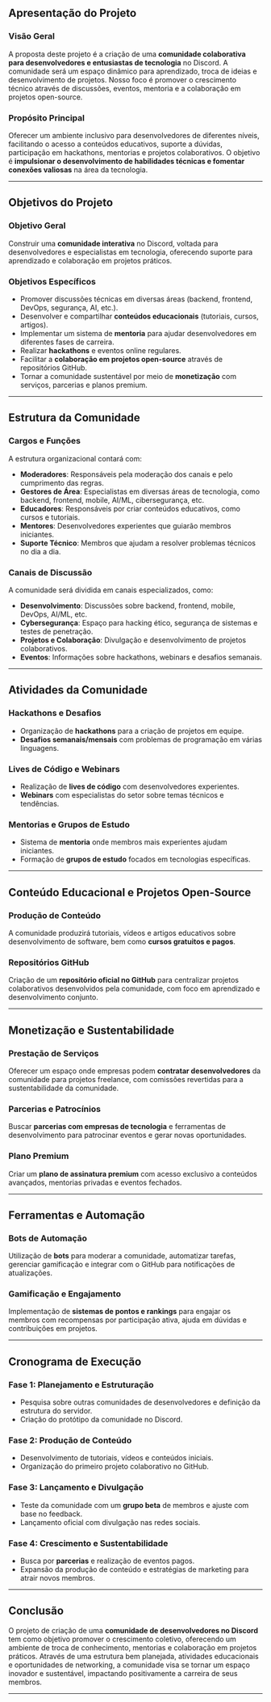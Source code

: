 ## **Apresentação do Projeto**

### **Visão Geral**
A proposta deste projeto é a criação de uma **comunidade colaborativa para desenvolvedores e entusiastas de tecnologia** no Discord. A comunidade será um espaço dinâmico para aprendizado, troca de ideias e desenvolvimento de projetos. Nosso foco é promover o crescimento técnico através de discussões, eventos, mentoria e a colaboração em projetos open-source.

### **Propósito Principal**
Oferecer um ambiente inclusivo para desenvolvedores de diferentes níveis, facilitando o acesso a conteúdos educativos, suporte a dúvidas, participação em hackathons, mentorias e projetos colaborativos. O objetivo é **impulsionar o desenvolvimento de habilidades técnicas e fomentar conexões valiosas** na área da tecnologia.

---

## **Objetivos do Projeto**

### **Objetivo Geral**
Construir uma **comunidade interativa** no Discord, voltada para desenvolvedores e especialistas em tecnologia, oferecendo suporte para aprendizado e colaboração em projetos práticos.

### **Objetivos Específicos**
- Promover discussões técnicas em diversas áreas (backend, frontend, DevOps, segurança, AI, etc.).
- Desenvolver e compartilhar **conteúdos educacionais** (tutoriais, cursos, artigos).
- Implementar um sistema de **mentoria** para ajudar desenvolvedores em diferentes fases de carreira.
- Realizar **hackathons** e eventos online regulares.
- Facilitar a **colaboração em projetos open-source** através de repositórios GitHub.
- Tornar a comunidade sustentável por meio de **monetização** com serviços, parcerias e planos premium.

---

## **Estrutura da Comunidade**

### **Cargos e Funções**
A estrutura organizacional contará com:
- **Moderadores**: Responsáveis pela moderação dos canais e pelo cumprimento das regras.
- **Gestores de Área**: Especialistas em diversas áreas de tecnologia, como backend, frontend, mobile, AI/ML, cibersegurança, etc.
- **Educadores**: Responsáveis por criar conteúdos educativos, como cursos e tutoriais.
- **Mentores**: Desenvolvedores experientes que guiarão membros iniciantes.
- **Suporte Técnico**: Membros que ajudam a resolver problemas técnicos no dia a dia.

### **Canais de Discussão**
A comunidade será dividida em canais especializados, como:
- **Desenvolvimento**: Discussões sobre backend, frontend, mobile, DevOps, AI/ML, etc.
- **Cybersegurança**: Espaço para hacking ético, segurança de sistemas e testes de penetração.
- **Projetos e Colaboração**: Divulgação e desenvolvimento de projetos colaborativos.
- **Eventos**: Informações sobre hackathons, webinars e desafios semanais.

---

## **Atividades da Comunidade**

### **Hackathons e Desafios**
- Organização de **hackathons** para a criação de projetos em equipe.
- **Desafios semanais/mensais** com problemas de programação em várias linguagens.

### **Lives de Código e Webinars**
- Realização de **lives de código** com desenvolvedores experientes.
- **Webinars** com especialistas do setor sobre temas técnicos e tendências.

### **Mentorias e Grupos de Estudo**
- Sistema de **mentoria** onde membros mais experientes ajudam iniciantes.
- Formação de **grupos de estudo** focados em tecnologias específicas.

---

## **Conteúdo Educacional e Projetos Open-Source**

### **Produção de Conteúdo**
A comunidade produzirá tutoriais, vídeos e artigos educativos sobre desenvolvimento de software, bem como **cursos gratuitos e pagos**.

### **Repositórios GitHub**
Criação de um **repositório oficial no GitHub** para centralizar projetos colaborativos desenvolvidos pela comunidade, com foco em aprendizado e desenvolvimento conjunto.

---

## **Monetização e Sustentabilidade**

### **Prestação de Serviços**
Oferecer um espaço onde empresas podem **contratar desenvolvedores** da comunidade para projetos freelance, com comissões revertidas para a sustentabilidade da comunidade.

### **Parcerias e Patrocínios**
Buscar **parcerias com empresas de tecnologia** e ferramentas de desenvolvimento para patrocinar eventos e gerar novas oportunidades.

### **Plano Premium**
Criar um **plano de assinatura premium** com acesso exclusivo a conteúdos avançados, mentorias privadas e eventos fechados.

---

## **Ferramentas e Automação**

### **Bots de Automação**
Utilização de **bots** para moderar a comunidade, automatizar tarefas, gerenciar gamificação e integrar com o GitHub para notificações de atualizações.

### **Gamificação e Engajamento**
Implementação de **sistemas de pontos e rankings** para engajar os membros com recompensas por participação ativa, ajuda em dúvidas e contribuições em projetos.

---

## **Cronograma de Execução**

### **Fase 1: Planejamento e Estruturação**
- Pesquisa sobre outras comunidades de desenvolvedores e definição da estrutura do servidor.
- Criação do protótipo da comunidade no Discord.

### **Fase 2: Produção de Conteúdo**
- Desenvolvimento de tutoriais, vídeos e conteúdos iniciais.
- Organização do primeiro projeto colaborativo no GitHub.

### **Fase 3: Lançamento e Divulgação**
- Teste da comunidade com um **grupo beta** de membros e ajuste com base no feedback.
- Lançamento oficial com divulgação nas redes sociais.

### **Fase 4: Crescimento e Sustentabilidade**
- Busca por **parcerias** e realização de eventos pagos.
- Expansão da produção de conteúdo e estratégias de marketing para atrair novos membros.

---

## **Conclusão**

O projeto de criação de uma **comunidade de desenvolvedores no Discord** tem como objetivo promover o crescimento coletivo, oferecendo um ambiente de troca de conhecimento, mentorias e colaboração em projetos práticos. Através de uma estrutura bem planejada, atividades educacionais e oportunidades de networking, a comunidade visa se tornar um espaço inovador e sustentável, impactando positivamente a carreira de seus membros.

---